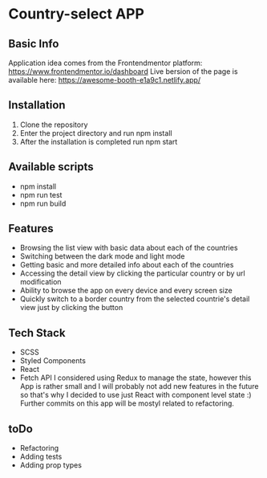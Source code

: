 # Country-select APP
## Basic Info
Application idea comes from the Frontendmentor platform:
https://www.frontendmentor.io/dashboard
Live bersion of the page is available here:
https://awesome-booth-e1a9c1.netlify.app/
## Installation
1. Clone the repository
2. Enter the project directory and run npm install
3. After the installation is completed run npm start
## Available scripts
- npm install
- npm run test
- npm run build
## Features
- Browsing the list view with basic data about each of the countries
- Switching between the dark mode and light mode
- Getting basic and more detailed info about each of the countries
- Accessing the detail view by clicking the particular country or by url modification
- Ability to browse the app on every device and every screen size
- Quickly switch to a border country from the selected countrie's detail view just by clicking the button
## Tech Stack
- SCSS
- Styled Components
- React
- Fetch API
I considered using Redux to manage the state, however this App is rather small and I will probably not add new features in the future so that's why I decided to use just React with component level state :) Further commits on this app will be mostyl related to refactoring.
## toDo
- Refactoring
- Adding tests
- Adding prop types

